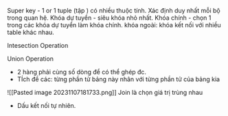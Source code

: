 
 Super key - 1 or 1 tuple (tập ) có nhiều thuộc tính. Xác định duy nhất mỗi bộ trong quan hệ.
 Khóa dự tuyển - siêu khóa nhỏ nhất.
 Khóa chính - chọn 1 trong các khóa dự tuyển làm khóa chính.
 khóa ngoài: khóa kết nối với nhiều table khác nhau.


Intesection Operation

Union Operation
+ 2 hàng phải cùng số dòng để có thể ghép đc.
+ TÍch đề các: từng phần tử bảng này nhân với từng phần tử của bảng kia

![[Pasted image 20231107181733.png]]
Join là chọn giá trị trùng nhau
+ Dấu kết nối tự nhiên.
